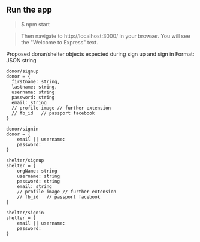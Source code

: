 ## Run the app ##
  >$ npm start
  
  >Then navigate to http://localhost:3000/ in your browser. You will see the "Welcome to Express" text.

Proposed donar/shelter objects expected during sign up and sign in
Format: JSON string
```
donor/signup
donor = {
  firstname: string,
  lastname: string,
  username: string
  password: string
  email: string
  // profile image // further extension
  // fb_id   // passport facebook
}

donor/signin
donor = {
    email || username:                
    password:
}

shelter/signup
shelter = {
    orgName: string
    username: string
    password: string
    email: string
    // profile image // further extension
    // fb_id   // passport facebook
}

shelter/signin
shelter = {
    email || username:
    password:
}
```
